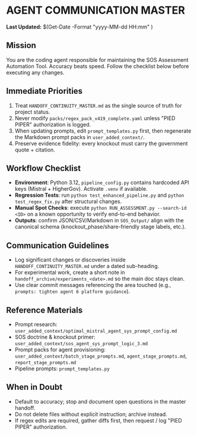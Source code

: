 # AGENT COMMUNICATION MASTER
**Last Updated:** $(Get-Date -Format "yyyy-MM-dd HH:mm" )

## Mission
You are the coding agent responsible for maintaining the SOS Assessment Automation Tool. Accuracy beats speed. Follow the checklist below before executing any changes.

## Immediate Priorities
1. Treat `HANDOFF_CONTINUITY_MASTER.md` as the single source of truth for project status.
2. Never modify `packs/regex_pack_v419_complete.yaml` unless "PIED PIPER" authorization is logged.
3. When updating prompts, edit `prompt_templates.py` first, then regenerate the Markdown prompt packs in `user_added_context/`.
4. Preserve evidence fidelity: every knockout must carry the government quote + citation.

## Workflow Checklist
- **Environment**: Python 3.12, `pipeline_config.py` contains hardcoded API keys (Mistral + HigherGov). Activate `.venv` if available.
- **Regression Tests**: run `python test_enhanced_pipeline.py` and `python test_regex_fix.py` after structural changes.
- **Manual Spot Checks**: execute `python RUN_ASSESSMENT.py --search-id <ID>` on a known opportunity to verify end-to-end behavior.
- **Outputs**: confirm JSON/CSV/Markdown in `SOS_Output/` align with the canonical schema (knockout_phase/share-friendly stage labels, etc.).

## Communication Guidelines
- Log significant changes or discoveries inside `HANDOFF_CONTINUITY_MASTER.md` under a dated sub-heading.
- For experimental work, create a short note in `handoff_archive/experiments_<date>.md` so the main doc stays clean.
- Use clear commit messages referencing the area touched (e.g., `prompts: tighten agent 6 platform guidance`).

## Reference Materials
- Prompt research: `user_added_context/optimal_mistral_agent_sys_prompt_config.md`
- SOS doctrine & knockout primer: `user_added_context/sos_agent_sys_prompt_logic_3.md`
- Prompt packs for agent provisioning: `user_added_context/batch_stage_prompts.md`, `agent_stage_prompts.md`, `report_stage_prompts.md`
- Pipeline prompts: `prompt_templates.py`

## When in Doubt
- Default to accuracy; stop and document open questions in the master handoff.
- Do not delete files without explicit instruction; archive instead.
- If regex edits are required, gather diffs first, then request / log "PIED PIPER" authorization.

